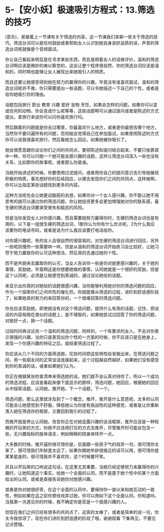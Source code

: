 # 5-【安小妖】极速吸引方程式：13.筛选的技巧

(音乐)，紧接着上一节课有关于筛选的内容，这一节课我们来聊一些关于筛选的技巧，筛选台词可以是任何鼓励或者帮助女人认识到她自身良好品质的话，声音的筛选台词呢就像是个音频面试。

你让自己看起来明显是在寻求某些东西，而且是顺着女人的话做评价，温和的筛选台词啊应该是微妙的难以察觉的，这会让整个程序很自然，你的筛选台词应该是温和的，同时啊也能够让女人展现出来她吸引人的特质。

而且还要让她感受得到她在努力的赢得你的兴趣，毕竟没有谁喜欢面试，温和的筛选台词呢并不难，你只需要提出一些话题，可以令她描述一下自己的个性，或者是给你她吸引你的理由。

话题包括旅行 职业 教育 兴趣 爱好 宠物 烹饪，如果会怎样的问题，如果你可以变成任何的动物，你会变成什么呢等等，这些话题啊可以通过提问或者是陈述的方式提出，拿旅行来说你可以问你喜欢旅行吗。

然后跟着的问题就是你去过哪里，你最喜欢什么地方，或者是你最想去哪个地方，当然你不要问遍所有的问题，否则她会觉得自己在参加面试，如果使用陈述的方式你可以说我很喜欢旅行，然后看她怎么回应，如果她被你吸引了。

她会很愿意跟你谈论你们之间的共同点，要把陈述和提问结合起来，不要只依靠其中一种，你可以问她一个她可能会感兴趣的话题，这样让筛选台词深入一些也没有关系，比如那你的故事呢，或者那么你是谁。

当她开始讲述的时候，你要使用过滤提问，或者用你自己的提问意识去引导她展现积极的特质，事先想好你的后续回应，以便去发现你们之间的共同点，这样做啊，你可以比指定某些话题找到更多的内容。

这种方法呢也会让她更动脑筋的去想，如果你对一个女人感兴趣，你不能让她不用思考的就可以通过你的筛选问题，你让她投资更多会更加增强她对你的联系感，最生硬的筛选台词要承受冒失和尴尬的风险。

但是当你发现女人对你感兴趣，而且需要她努力赢得你时，生硬的筛选台词也是有用的，以下是一组很生硬的筛选台词，1那你认为你有什么优点呢，2为什么我应该要你的电话号码，或者是说为什么我应该要打电话给你。

对你感兴趣呢，有的女人会很自然的很容易的，对生硬的筛选台词进行回应，另外一些呢则慢热一些需要哄一哄，但是从温和的筛选台词开始练习会比较好，让她习惯于努力赢取你的认可这种想法，然后真的去通过她的个性。

而不是外貌来去赢取你的认可，当女人告诉你一些是你对她更感兴趣的，关于她的事情，奖励她，毕竟啊这是你想要她做的事情，认同她就是一个很好的奖励，但是这个认同呢，必须是让她感觉到真诚的，通过谈论她给的话题。

来显示出你真的对她给的话题很感兴趣，当你能够利用她对你的筛选问题的回应，作为一个探索你们之间共性的催化剂，你就能够从筛选的过程，进阶到舒适感阶段了，如果她真的努力的来回答你的，一个很难回答的筛选问题。

你也应该奖励她，即使她没有对这个筛选问题，提供什么有用的话题，记住，把谈话的内容局限在类似的话题上，是不理智的，如果她尝试过回答了你的筛选问题，对她好一点，换一个话题。

过段时间再试试另一个温和的筛选问题，同样的，一个有要求的女人，不会对你表示很强的兴趣，当你只是表现出你个性的一方面的时候，你不应该只是在她身上，发现一个你感兴趣的特征之后，就结束筛选过程了。

你应该从几个不同的方面筛选她，花些时间把这些特性给发掘出来，在筛选问题之间，用一些朋友间的正常谈话连接起来，这个过程越自然越好，如果她们没有感受到你的真诚的话，或者如果她们认为。

你正在根据某张检查清单来筛选她的话，她们就不会认真对待你了，所以一个成功的筛选流程，应该是看起来像下面显示的那样，筛选问题，她回应，根据她的回应从中探索话题，认同她，推开她，下一个话题，下一个。

筛选问题，那么这里就涉及到了一个概念，推开，推开是什么意思呢，太多的认同可能会让她感觉到不舒服，降低她认为你是有挑战性的这种感觉，或者是让你重新落入她在筛选你的框架，又要回到吸引的过程了。

而推开就是停止认同她，改变你正在对她显露兴趣的谈话框架，推开应该是一种轻微的开玩笑的方式，你绝不应该用打压的方式去推开，尽管推开时可能会包含一些，无兴趣指标的肢体语言，例如稍稍的把身体转开一点。

大多数的时候，推开逼你很可惜你是，后面跟一些孩子气的戏弄一句，很可惜你太笨了，很可惜我们年龄差太远了，如果你跟她年龄很接近的话可以用，很可惜你是某某星座的，很可惜我并不喜欢你，这个时候要坏笑。

并且以开玩笑的口吻说这句话，在这里尤其重要，当她已经足够努力来赢得你的兴趣时，让她知道这个事实，给她一个全面的认同，而不是基于她个性中的某个方面给出的认同，或者是直接告诉她你对她感兴趣。

或者是你对她很好奇，在这个全面的认同中，要保持你一直以来和她互动的一致性，例如如果在这之前你曾经戏弄过她，你可以用如下这个全面认同，你知道吗，当我第一次遇见你的时候，我不确定你是否是一个我感兴趣的人。

但现在我们之间已经有很多的共同点了，这真的太棒了，或者是简单的说一句，你太令我惊讶了，现在你们进阶到舒适感的阶段了哦，谢谢观看 下集再见，不要忘记点赞哦。

